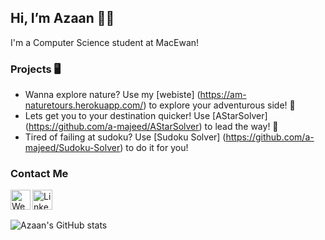 ## Hi, I’m Azaan 👋🏽

I'm a Computer Science student at MacEwan!

### Projects 🖥

* Wanna explore nature? Use my [webiste] (https://am-naturetours.herokuapp.com/) to explore your adventurous side! 🐾 
* Lets get you to your destination quicker! Use [AStarSolver] (https://github.com/a-majeed/AStarSolver) to lead the way! 📍
* Tired of failing at sudoku? Use [Sudoku Solver] (https://github.com/a-majeed/Sudoku-Solver) to do it for you!


### Contact Me 
[<img align="left" alt="Website" width="32px" src="https://user-images.githubusercontent.com/45409413/133163832-5cd03116-72c8-4b6b-8467-a9fb2dc0685f.png" />](mailto:azaan.majeed09@gmail.com)
[<img align="left" alt="LinkedIn" width="32px" src="https://user-images.githubusercontent.com/39068407/98451620-bd08fa00-2104-11eb-9470-ddd5add19e9f.png" />](https://linkedin.com/in/a-majeed)
</br>
</br>


![Azaan's GitHub stats](https://github-readme-stats.vercel.app/api?username=a-majeed&hide=contribs,prs,issues,stars)

